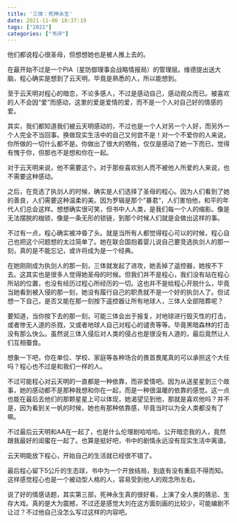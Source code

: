 ```yaml
---
title: '三体：死神永生'
date: 2021-11-06 18:37:19
tags: ["2021"]
categories: ["书评"]
---
```


他们都说程心很圣母，但想想她也是被人推上去的。

在最开始不过是一个PIA（星防御理事会战略情报局）的管理层。维德提出送大脑，程心确实是想到了云天明，毕竟是熟悉的人，所以能想到。

<!--more-->

至于云天明对程心的暗恋，不论多感人，不过是感动自己，感动观众而已。被喜欢的人不会因“爱”而感动，这里的爱是爱情的爱，而不是一个人对自己好的情感的爱。

其实，我们都知道我们被云天明感动的，不过也是一个人对另一个人好，而另外一个人完全不当回事。换做现实生活中的自己又何尝不是！对一个不爱你的人来说，你所做的一切什么都不是。你做出了很大的牺牲，仅仅是感动了她一下而已，觉得有愧于你，但那也不是想和你在一起。

对于云天明来说，他不需要这个。对于那些喜欢别人而不被他人所爱的人来说，也不需要这种感动。

之后，在竞选了执剑人的时候，确实是人们选择了圣母的程心。因为人们看到了她的善良，人们需要这种温柔的美。因为罗辑是那个”暴君“，人们害怕他，和平的年代人们总会这样。想想确实很可笑，但书中人人类，是我们每一个人的缩影。像是无法摆脱的枷锁，像是一条无形的锁链，到那个时候人们就是会做出这样的事。

不过有一点，程心确实被冲昏了头。就是当所有人都觉得程心可以的时候，程心自己也把这个问题想的太过简单了。她在联合国抱着婴儿说自己要竞选执剑人的那一刻，真的是不能忘记，或许将成为是一个经典。

在她刚刚成为执剑人的那一刻，三体就发起了进攻，她丢掉了遥控器，她按不下去。这其实也是很多人觉得她圣母的时候。但我们并不是程心，我们没有站在程心所站的位置，也没有经历过程心所经历的一切。这也并不是给程心开脱什么，毕竟当她看到被入侵的那一刻，她没有履行自己的职责就不是一个好的执剑人了。但试想一下自己，是否又能在那一刻按下遥控器让所有地球人，三体人全部陪葬呢？

要知道，当你按下去的那一刻，可能三体会出于报复，对地球进行毁灭性的打击，或者惨无人道的杀戮，又或者地球人自己对程心的谴责等等。毕竟黑暗森林的打击没有那么快么。虽然说三体入侵后对人类的侵占也是很没有人道的，最后竟然让人们互相蚕食。

想象一下吧，你在单位、学校、家庭等各种场合的畏首畏尾真的可以承担这个大任吗？程心也不过是和我们一样的人。

不过可能程心对云天明的一直都是一种依靠，而非爱情吧。因为从送星星到三个故事，她的感动都不是那种我想和你在一起，而是一种很温暖的依靠的感觉。这一点也能在最后去他们的那颗星星上可以体现，她渴望见到他，那就是喜欢他吗？并不是，因为看到关一帆的时候，她也有那种依靠感，毕竟当时以为全人类都没有了嘛。

不过最后云天明和AA在一起了，也是什么伦理剧哈哈哈。公开暗恋我的人，竟然跟我最好的闺蜜在一起了。也算是挺好吧，书中的剧情永远没有现实生活中离谱。

云天明能放下程心，开始自己的生活就已经很不错了。

最后程心留下5公斤的生态球，书中为一个开放结局，到底有没有重启不得而知。这样感觉程心也是一个被动型人格的人，容易受到他人的观念所左右。

说了好的情感话题，其实第三部，死神永生真的很好看，上演了全人类的猜忌、生存大戏。真的是大为震撼，不过还是感觉大刘在这方面刻画的比较少，可能编剧不让过？不过他自己没怎么写过这样的内容吧。

